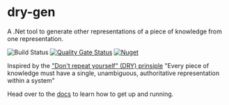 # dry-gen
A .Net tool to generate other representations of a piece of knowledge from one representation. 

![Build Status](https://github.com/ebjornset/DryGen/actions/workflows/build.yml/badge.svg?branch=main)
[![Quality Gate Status](https://sonarcloud.io/api/project_badges/measure?project=ebjornset_DryGen&metric=alert_status)](https://sonarcloud.io/summary/new_code?id=ebjornset_DryGen)
[![Nuget](https://img.shields.io/nuget/v/dry-gen.svg)](https://www.nuget.org/packages?q=dry-gen)


Inspired by the ["Don't repeat yourself" (DRY) prinsiple](https://en.wikipedia.org/wiki/Don%27t_repeat_yourself) "Every piece of knowledge must have a single, unambiguous, authoritative representation within a system"

Head over to the [docs](https://docs.drygen.net) to learn how to get up and running. 